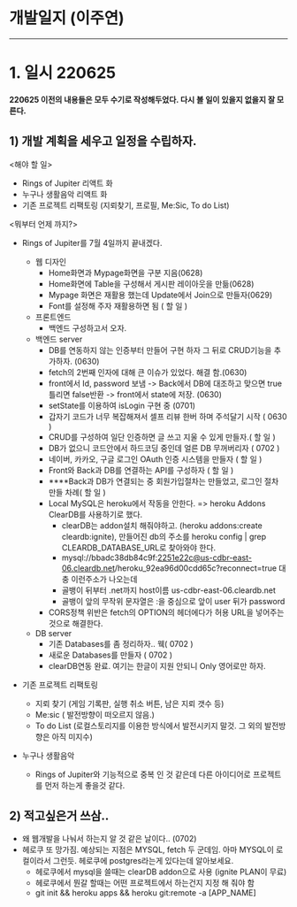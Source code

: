 # 개발일지 (이주연)
***
# 1. 일시 220625 
#### 220625 이전의 내용들은 모두 수기로 작성해두었다. 다시 볼 일이 있을지 없을지 잘 모른다.

## 1) 개발 계획을 세우고 일정을 수립하자.

<해야 할 일>

- Rings of Jupiter 리액트 화
- 누구나 생활음악 리액트 화
- 기존 프로젝트 리팩토링 (지뢰찾기, 프로필, Me:Sic, To do List)

<뭐부터 언제 까지?>

- Rings of Jupiter를 7월 4일까지 끝내겠다.
  - 웹 디자인 
    - Home화면과 Mypage화면을 구분 지음(0628)
    - Home화면에 Table을 구성해서 게시판 레이아웃을 만듦(0628)
    - Mypage 화면은 재활용 했는데 Update에서 Join으로 만들자(0629) 
    - Font를 설정해 주자 재활용하면 됨 ( 할 일 )
  - 프론트엔드
    - 백엔드 구성하고서 오자.
  - 백엔드 server
    - DB를 연동하지 않는 인증부터 만들어 구현 하자 그 뒤로 CRUD기능을 추가하자. (0630)
    - fetch의 2번째 인자에 대해 큰 이슈가 있었다. 해결 함.(0630)
    - front에서 Id, password 보냄 -> Back에서 DB에 대조하고 맞으면 true 틀리면 false반환 -> front에서 state에 저장. (0630)
    - setState를 이용하여 isLogin 구현 중 (0701)
    - 갑자기 코드가 너무 복잡해져서 셀프 리뷰 한버 하며 주석달기 시작 ( 0630 )
    - CRUD를 구성하여 일단 인증하면 글 쓰고 지울 수 있게 만들자.( 할 일 )
    - DB가 없으니 코드안에서 하드코딩 중인데 얼른 DB 무꺼버리자 ( 0702 )
    - 네이버, 카카오, 구글 로그인 OAuth 인증 시스템을 만들자 ( 할 일 )
    - Front와 Back과 DB를 연결하는 API를 구성하자 ( 할 일 )
    - ****Back과 DB가 연결되는 중 회원가입절차는 만들었고, 로그인 절차 만들 차례( 할 일 )
    - Local MySQL은 heroku에서 작동을 안한다. => heroku Addons ClearDB를 사용하기로 했다.
      - clearDB는 addon설치 해줘야하고. (heroku addons:create cleardb:ignite), 만들어진 db의 주소를 heroku config | grep CLEARDB_DATABASE_URL로 찾아와야 한다.
      - mysql://bbadc38db84c9f:2251e22c@us-cdbr-east-06.cleardb.net/heroku_92ea96d00cdd65c?reconnect=true 대충 이런주소가 나오는데
      - 골뱅이 뒤부터 .net까지 host이름 us-cdbr-east-06.cleardb.net
      - 골뱅이 앞의 무작위 문자열은 :을 중심으로 앞이 user 뒤가 password
    - CORS정책 위반은 fetch의 OPTION의 헤더에다가 허용 URL을 넣어주는것으로 해결한다.
  - DB server
    - 기존 Databases를 좀 정리하자.. 웩( 0702 )
    - 새로운 Databases를 만들자 ( 0702 )
    - clearDB연동 완료. 여기는 한글이 지원 안되니 Only 영어로만 하자.
- 기존 프로젝트 리팩토링
  - 지뢰 찾기 (게임 기록판, 실행 취소 버튼, 남은 지뢰 갯수 등)
  - Me:sic ( 발전방향이 떠오르지 않음.)
  - To do List (로컬스토리지를 이용한 방식에서 발전시키지 말것. 그 외의 발전방향은 아직 미지수)

- 누구나 생활음악
  - Rings of Jupiter와 기능적으로 중복 인 것 같은데 다른 아이디어로 프로젝트를 먼저 하는게 좋을것 같다.

## 2) 적고싶은거 쓰삼..  

- 왜 웹개발을 나눠서 하는지 알 것 같은 날이다.. (0702)
- 헤로쿠 또 망가짐. 예상되는 지점은 MYSQL, fetch 두 군데임. 아마 MYSQL이 로컬이라서 그런듯. 헤로쿠에 postgres라는게 있다는데 알아보세요.
  - 헤로쿠에서 mysql을 쓸때는 clearDB addon으로 사용 (ignite PLAN이 무료)
  - 헤로쿠에서 뭔갈 할때는 어떤 프로젝트에서 하는건지 지정 해 줘야 함
  - git init && heroku apps && heroku git:remote -a [APP_NAME]